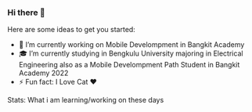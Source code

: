 ### Hi there 👋

Here are some ideas to get you started:

- 🔭 I’m currently working on Mobile Develompment in Bangkit Academy
- 🎓 I’m currently studying in Bengkulu University majoring in Electrical Engineering also as a Mobile Develompment Path Student in Bangkit Academy 2022
- ⚡ Fun fact: I Love Cat ❤️

Stats:
What i am learning/working on these days
 
